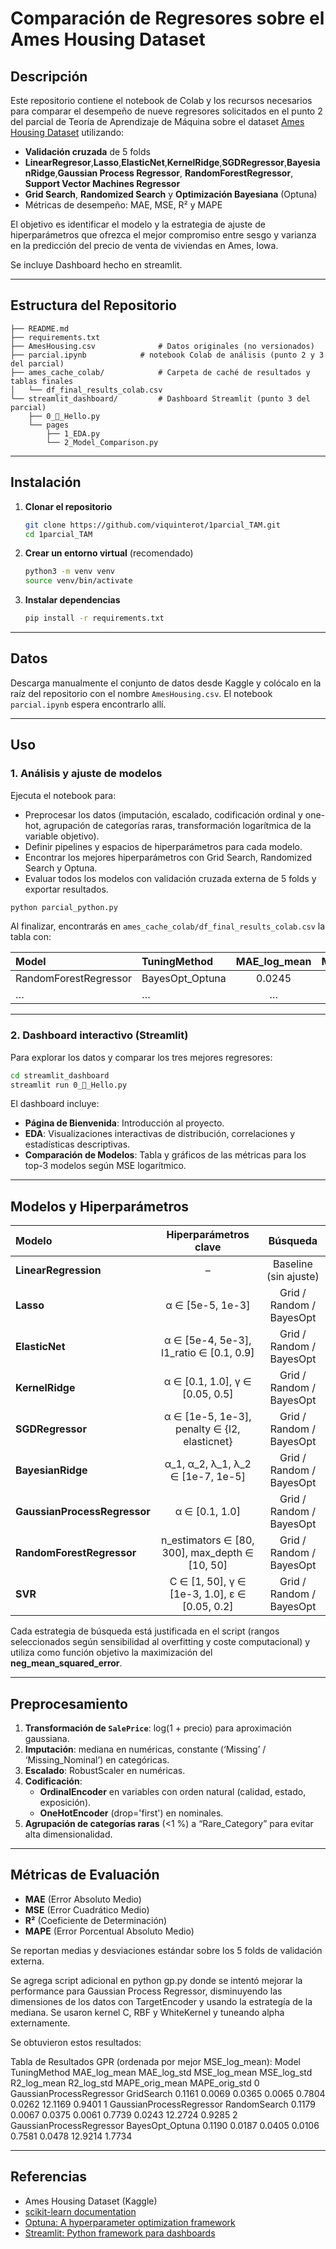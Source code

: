 # Comparación de Regresores sobre el Ames Housing Dataset

## Descripción
Este repositorio contiene el notebook de Colab y los recursos necesarios para comparar el desempeño de nueve regresores solicitados en el punto 2 del parcial de Teoría de Aprendizaje de Máquina sobre el dataset [Ames Housing Dataset](https://www.kaggle.com/datasets/shashanknecrothapa/ames-housing-dataset) utilizando:

- **Validación cruzada** de 5 folds
- **LinearRegresor**,**Lasso**,**ElasticNet**,**KernelRidge**,**SGDRegressor**,**BayesianRidge**,**Gaussian Process Regressor**, **RandomForestRegressor**, **Support Vector Machines Regressor**  
- **Grid Search**, **Randomized Search** y **Optimización Bayesiana** (Optuna)  
- Métricas de desempeño: MAE, MSE, R² y MAPE  

El objetivo es identificar el modelo y la estrategia de ajuste de hiperparámetros que ofrezca el mejor compromiso entre sesgo y varianza en la predicción del precio de venta de viviendas en Ames, Iowa.

Se incluye Dashboard hecho en streamlit.

---

## Estructura del Repositorio

```
├── README.md
├── requirements.txt
├── AmesHousing.csv              # Datos originales (no versionados)
├── parcial.ipynb            # notebook Colab de análisis (punto 2 y 3 del parcial)
├── ames_cache_colab/            # Carpeta de caché de resultados y tablas finales
│   └── df_final_results_colab.csv
└── streamlit_dashboard/         # Dashboard Streamlit (punto 3 del parcial)
    ├── 0_👋_Hello.py
    └── pages
        ├── 1_EDA.py
        └── 2_Model_Comparison.py
```

---

## Instalación

1. **Clonar el repositorio**  
   ```bash
   git clone https://github.com/viquinterot/1parcial_TAM.git
   cd 1parcial_TAM
   ```

2. **Crear un entorno virtual** (recomendado)  
   ```bash
   python3 -m venv venv
   source venv/bin/activate
   ```

3. **Instalar dependencias**  
   ```bash
   pip install -r requirements.txt
   ```

---

## Datos

Descarga manualmente el conjunto de datos desde Kaggle y colócalo en la raíz del repositorio con el nombre `AmesHousing.csv`. El notebook `parcial.ipynb` espera encontrarlo allí.

---

## Uso

### 1. Análisis y ajuste de modelos

Ejecuta el notebook para:

- Preprocesar los datos (imputación, escalado, codificación ordinal y one-hot, agrupación de categorías raras, transformación logarítmica de la variable objetivo).  
- Definir pipelines y espacios de hiperparámetros para cada modelo.  
- Encontrar los mejores hiperparámetros con Grid Search, Randomized Search y Optuna.  
- Evaluar todos los modelos con validación cruzada externa de 5 folds y exportar resultados.

```bash
python parcial_python.py
```

Al finalizar, encontrarás en `ames_cache_colab/df_final_results_colab.csv` la tabla con:

| Model                  | TuningMethod      | MAE_log_mean | MSE_log_mean | R2_log_mean | MAPE_orig_mean | … |
|:-----------------------|:------------------|:------------:|:------------:|:-----------:|:--------------:|:--|
| RandomForestRegressor  | BayesOpt_Optuna   |     0.0245   |     0.0012   |    0.9123   |     7.56 %     | … |
| …                      | …                 |     …        |     …        |    …        |     …          | … |

---

### 2. Dashboard interactivo (Streamlit)

Para explorar los datos y comparar los tres mejores regresores:

```bash
cd streamlit_dashboard
streamlit run 0_👋_Hello.py
```

El dashboard incluye:

- **Página de Bienvenida**: Introducción al proyecto.  
- **EDA**: Visualizaciones interactivas de distribución, correlaciones y estadísticas descriptivas.  
- **Comparación de Modelos**: Tabla y gráficos de las métricas para los top-3 modelos según MSE logarítmico.

---

## Modelos y Hiperparámetros

| Modelo                          | Hiperparámetros clave                                      | Búsqueda                          |
|:--------------------------------|:---------------------------------------------------------:|:---------------------------------:|
| **LinearRegression**            | –                                                         | Baseline (sin ajuste)             |
| **Lasso**                       | α ∈ [5e-5, 1e-3]                                           | Grid / Random / BayesOpt          |
| **ElasticNet**                  | α ∈ [5e-4, 5e-3], l1_ratio ∈ [0.1, 0.9]                    | Grid / Random / BayesOpt          |
| **KernelRidge**                 | α ∈ [0.1, 1.0], γ ∈ [0.05, 0.5]                             | Grid / Random / BayesOpt          |
| **SGDRegressor**                | α ∈ [1e-5, 1e-3], penalty ∈ {l2, elasticnet}              | Grid / Random / BayesOpt          |
| **BayesianRidge**               | α_1, α_2, λ_1, λ_2 ∈ [1e-7, 1e-5]                          | Grid / Random / BayesOpt          |
| **GaussianProcessRegressor**    | α ∈ [0.1, 1.0]                                            | Grid / Random / BayesOpt          |
| **RandomForestRegressor**       | n_estimators ∈ [80, 300], max_depth ∈ [10, 50]             | Grid / Random / BayesOpt          |
| **SVR**                         | C ∈ [1, 50], γ ∈ [1e-3, 1.0], ε ∈ [0.05, 0.2]              | Grid / Random / BayesOpt          |

Cada estrategia de búsqueda está justificada en el script (rangos seleccionados según sensibilidad al overfitting y coste computacional) y utiliza como función objetivo la maximización del **neg_mean_squared_error**.

---

## Preprocesamiento

1. **Transformación de `SalePrice`**: log(1 + precio) para aproximación gaussiana.  
2. **Imputación**: mediana en numéricas, constante (‘Missing’ / ‘Missing_Nominal’) en categóricas.  
3. **Escalado**: RobustScaler en numéricas.  
4. **Codificación**:  
   - **OrdinalEncoder** en variables con orden natural (calidad, estado, exposición).  
   - **OneHotEncoder** (drop='first') en nominales.  
5. **Agrupación de categorías raras** (<1 %) a “Rare_Category” para evitar alta dimensionalidad.

---

## Métricas de Evaluación

- **MAE** (Error Absoluto Medio)  
- **MSE** (Error Cuadrático Medio)  
- **R²** (Coeficiente de Determinación)  
- **MAPE** (Error Porcentual Absoluto Medio)  

Se reportan medias y desviaciones estándar sobre los 5 folds de validación externa.

Se agrega script adicional en python gp.py donde se intentó mejorar la performance para Gaussian Process Regressor, disminuyendo las dimensiones de los datos con TargetEncoder y usando la estrategía de la mediana. Se usaron kernel C, RBF y WhiteKernel y tuneando alpha externamente. 

Se obtuvieron estos resultados: 

Tabla de Resultados GPR (ordenada por mejor MSE_log_mean):
                      Model     TuningMethod  MAE_log_mean  MAE_log_std  MSE_log_mean  MSE_log_std  R2_log_mean  R2_log_std  MAPE_orig_mean  MAPE_orig_std
0  GaussianProcessRegressor       GridSearch        0.1161       0.0069        0.0365       0.0065       0.7804      0.0262         12.1169         0.9401
1  GaussianProcessRegressor     RandomSearch        0.1179       0.0067        0.0375       0.0061       0.7739      0.0243         12.2724         0.9285
2  GaussianProcessRegressor  BayesOpt_Optuna        0.1190       0.0187        0.0405       0.0106       0.7581      0.0478         12.9214         1.7734

---

## Referencias

- Ames Housing Dataset (Kaggle)  
- [scikit-learn documentation](https://scikit-learn.org/)  
- [Optuna: A hyperparameter optimization framework](https://optuna.org/)  
- [Streamlit: Python framework para dashboards](https://streamlit.io/)
